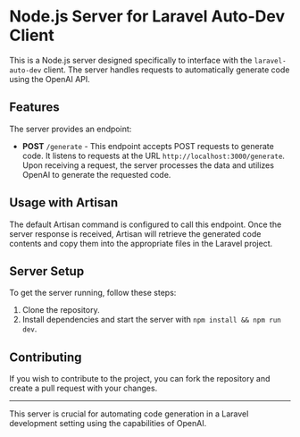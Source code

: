 # Node.js Server for Laravel Auto-Dev Client

This is a Node.js server designed specifically to interface with the `laravel-auto-dev` client. The server handles requests to automatically generate code using the OpenAI API.

## Features

The server provides an endpoint:

- **POST** `/generate` - This endpoint accepts POST requests to generate code. It listens to requests at the URL `http://localhost:3000/generate`. Upon receiving a request, the server processes the data and utilizes OpenAI to generate the requested code.

## Usage with Artisan

The default Artisan command is configured to call this endpoint. Once the server response is received, Artisan will retrieve the generated code contents and copy them into the appropriate files in the Laravel project.

## Server Setup

To get the server running, follow these steps:

1. Clone the repository.
2. Install dependencies and start the server with `npm install && npm run dev`.

## Contributing

If you wish to contribute to the project, you can fork the repository and create a pull request with your changes.

---

This server is crucial for automating code generation in a Laravel development setting using the capabilities of OpenAI.
